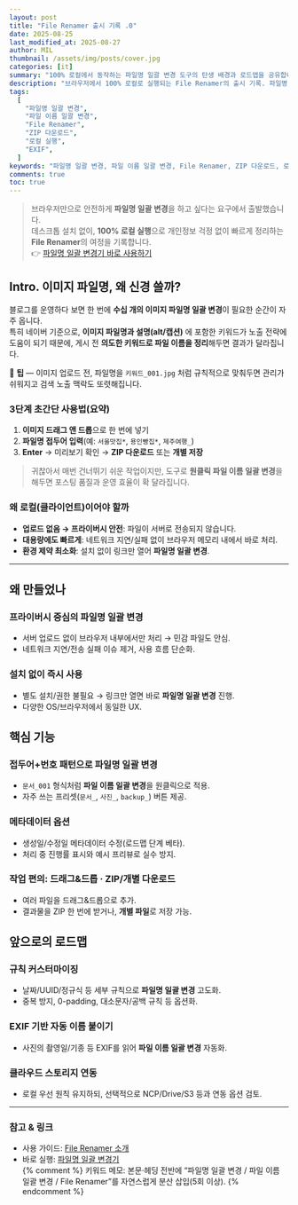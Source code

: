 ```yaml
---
layout: post
title: "File Renamer 출시 기록 .0"
date: 2025-08-25
last_modified_at: 2025-08-27
author: MIL
thumbnail: /assets/img/posts/cover.jpg
categories: [it]
summary: "100% 로컬에서 동작하는 파일명 일괄 변경 도구의 탄생 배경과 로드맵을 공유합니다."
description: "브라우저에서 100% 로컬로 실행되는 File Renamer의 출시 기록. 파일명 일괄 변경 배경, 핵심 기능, ZIP/개별 다운로드, 메타데이터 옵션, EXIF 계획을 정리합니다."
tags:
  [
    "파일명 일괄 변경",
    "파일 이름 일괄 변경",
    "File Renamer",
    "ZIP 다운로드",
    "로컬 실행",
    "EXIF",
  ]
keywords: "파일명 일괄 변경, 파일 이름 일괄 변경, File Renamer, ZIP 다운로드, 로컬 실행, EXIF"
comments: true
toc: true
---
```


<!-- 본문(이 포스트에만) 리스트 스타일: 사이트 공통 톤과 통일 -->
<style>
  .post .post-content ul,
  .post .post-content ol{margin:.5rem 0 1rem;padding-left:1.25rem}
  .post .post-content ul{list-style:none;padding-left:0}
  .post .post-content ul li{position:relative;padding-left:1.25rem;margin:.35rem 0;line-height:1.75}
  .post .post-content ul li::before{content:"";position:absolute;left:0;top:.7em;width:.5rem;height:.5rem;border-radius:50%;background:#f6ab7a;box-shadow:0 0 0 2px rgba(246,171,122,.15)}
  .post .post-content li > ul{margin-top:.3rem}
  .post .post-content li > ul li::before{width:.45rem;height:.45rem;top:.75em;opacity:.9}
  .post .post-content ol{list-style:decimal;padding-left:1.25rem}
  .post .post-content ol li{margin:.35rem 0;line-height:1.75}
  .post .note{border:1px solid #e5e7eb;border-radius:10px;background:#fff;padding:12px 14px;margin:12px 0}
</style>

> 브라우저만으로 안전하게 **파일명 일괄 변경**을 하고 싶다는 요구에서 출발했습니다.  
> 데스크톱 설치 없이, **100% 로컬 실행**으로 개인정보 걱정 없이 빠르게 정리하는 **File Renamer**의 여정을 기록합니다.  
> 👉 [파일명 일괄 변경기 바로 사용하기](/file-renamer)

## Intro. 이미지 파일명, 왜 신경 쓸까?

블로그를 운영하다 보면 한 번에 **수십 개의 이미지 파일명 일괄 변경**이 필요한 순간이 자주 옵니다.  
특히 네이버 기준으로, **이미지 파일명과 설명(alt/캡션)** 에 포함한 키워드가 노출 전략에 도움이 되기 때문에, 게시 전 **의도한 키워드로 파일 이름을 정리**해두면 결과가 달라집니다.

<div class="note">📝 <strong>팁</strong> — 이미지 업로드 전, 파일명을 <code>키워드_001.jpg</code> 처럼 규칙적으로 맞춰두면 관리가 쉬워지고 검색 노출 맥락도 또렷해집니다.</div>

### 3단계 초간단 사용법(요약)

1. **이미지 드래그 앤 드롭**으로 한 번에 넣기
2. **파일명 접두어 입력**(예: <code>서울맛집*</code>, <code>용인빵집*</code>, <code>제주여행\_</code>)
3. **Enter** → 미리보기 확인 → **ZIP 다운로드** 또는 **개별 저장**

> 귀찮아서 매번 건너뛰기 쉬운 작업이지만, 도구로 **원클릭 파일 이름 일괄 변경**을 해두면 포스팅 품질과 운영 효율이 확 달라집니다.

### 왜 로컬(클라이언트)이어야 할까

- **업로드 없음 → 프라이버시 안전**: 파일이 서버로 전송되지 않습니다.
- **대용량에도 빠르게**: 네트워크 지연/실패 없이 브라우저 메모리 내에서 바로 처리.
- **환경 제약 최소화**: 설치 없이 링크만 열어 **파일명 일괄 변경**.

---

## 왜 만들었나

### 프라이버시 중심의 파일명 일괄 변경

- 서버 업로드 없이 브라우저 내부에서만 처리 → 민감 파일도 안심.
- 네트워크 지연/전송 실패 이슈 제거, 사용 흐름 단순화.

### 설치 없이 즉시 사용

- 별도 설치/권한 불필요 → 링크만 열면 바로 **파일명 일괄 변경** 진행.
- 다양한 OS/브라우저에서 동일한 UX.

## 핵심 기능

### 접두어+번호 패턴으로 파일명 일괄 변경

- `문서_001` 형식처럼 **파일 이름 일괄 변경**을 원클릭으로 적용.
- 자주 쓰는 프리셋(`문서_`, `사진_`, `backup_`) 버튼 제공.

### 메타데이터 옵션

- 생성일/수정일 메타데이터 수정(로드맵 단계 베타).
- 처리 중 진행률 표시와 예시 프리뷰로 실수 방지.

### 작업 편의: 드래그&드롭 · ZIP/개별 다운로드

- 여러 파일을 드래그&드롭으로 추가.
- 결과물을 ZIP 한 번에 받거나, **개별 파일**로 저장 가능.

## 앞으로의 로드맵

### 규칙 커스터마이징

- 날짜/UUID/정규식 등 세부 규칙으로 **파일명 일괄 변경** 고도화.
- 중복 방지, 0-padding, 대소문자/공백 규칙 등 옵션화.

### EXIF 기반 자동 이름 붙이기

- 사진의 촬영일/기종 등 EXIF를 읽어 **파일 이름 일괄 변경** 자동화.

### 클라우드 스토리지 연동

- 로컬 우선 원칙 유지하되, 선택적으로 NCP/Drive/S3 등과 연동 옵션 검토.

---

### 참고 & 링크

- 사용 가이드: [File Renamer 소개](/file-renamer-how-it-works)
- 바로 실행: [파일명 일괄 변경기](/file-renamer)
  <br>
  {% comment %}
  키워드 메모: 본문·헤딩 전반에 “파일명 일괄 변경 / 파일 이름 일괄 변경 / File Renamer”를 자연스럽게 분산 삽입(5회 이상).
  {% endcomment %}
